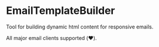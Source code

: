 EmailTemplateBuilder
====================

Tool for building dynamic html content for responsive emails.

All major email clients supported (:heart:).
